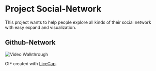 # Project Social-Network

This project wants to help people explore all kinds of their social network with easy expand and visualization.

## Github-Network


<img src='./github.gif' title='Video Walkthrough' width='' alt='Video Walkthrough' />

GIF created with [LiceCap](http://www.cockos.com/licecap/).


